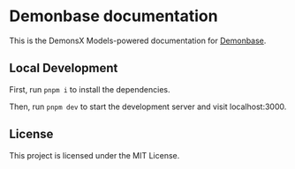 # Demonbase documentation 

This is the DemonsX Models-powered documentation for [Demonbase](https://demonbase.vercel.app).

## Local Development

First, run `pnpm i` to install the dependencies.

Then, run `pnpm dev` to start the development server and visit localhost:3000.

## License

This project is licensed under the MIT License.
